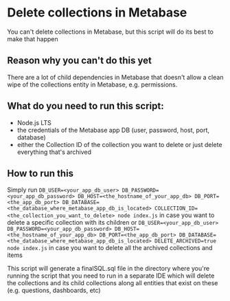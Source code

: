 # Delete collections in Metabase

You can't delete collections in Metabase, but this script will do its best to make that happen

## Reason why you can't do this yet

There are a lot of child dependencies in Metabase that doesn't allow a clean wipe of the collections entity in Metabase, e.g. permissions.

## What do you need to run this script:

- Node.js LTS
- the credentials of the Metabase app DB (user, password, host, port, database)
- either the Collection ID of the collection you want to delete or just delete everything that's archived

## How to run this

Simply run
`DB_USER=<your_app_db_user> DB_PASSWORD=<your_app_db_password> DB_HOST=<the_hostname_of_your_app_db> DB_PORT=<the_app_db_port> DB_DATABASE=<the_database_where_metabase_app_db_is_located> COLLECTION_ID=<the_collection_you_want_to_delete> node index.js` in case you want to delete a specific collection with its children or
`DB_USER=<your_app_db_user> DB_PASSWORD=<your_app_db_password> DB_HOST=<the_hostname_of_your_app_db> DB_PORT=<the_app_db_port> DB_DATABASE=<the_database_where_metabase_app_db_is_located> DELETE_ARCHIVED=true node index.js` in case you want to delete all the archived collections and items

This script will generate a finalSQL.sql file in the directory where you're running the script that you need to run in a separate IDE which will delete the collections and its child collections along all entities that exist on these (e.g. questions, dashboards, etc)